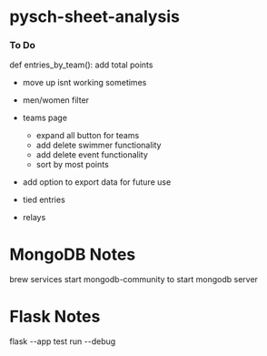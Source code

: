 # pysch-sheet-analysis


### To Do
def entries_by_team():
add total points

- move up isnt working sometimes

- men/women filter
- teams page
	- expand all button for teams
	- add delete swimmer functionality 
	- add delete event functionality
	- sort by most points

- add option to export data for future use

- tied entries
- relays

# MongoDB Notes
brew services start mongodb-community
to start mongodb server

# Flask Notes
flask --app test run --debug
